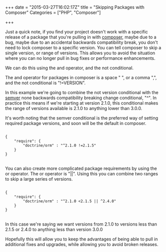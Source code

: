 +++
date = "2015-03-27T16:02:17Z"
title = "Skipping Packages with Composer"
Categories = ["PHP", "Composer"]

+++

Just a quick note, if you find your project doesn't work with a specific release of a package that you're pulling in with [composer](https://getcomposer.org), maybe due to a bug, maybe due to an accidental backwards compatibility break, you don't need to lock composer to a specific version. You can tell composer to skip a single version, or range of versions. This allows you to avoid the situation where you can no longer pull in bug fixes or performance enhancements.

We can do this using the and operator, and the not conditional.

The and operator for packages in composer is a space " ", or a comma ",", and the not conditional is "!=VERSION".

In this example we're going to combine the not version conditional with the [semver](https://semver.io) none backwards compatibility breaking change conditional, "^". In practice this means if we're starting at version 2.1.0, this conditional makes the range of versions available is 2.1.0 to anything lower than 3.0.0.

It's worth noting that the semver conditional is the preferred way of setting required package versions, and soon will be the default in composer.

<pre>
<code class="json">
{
    "require": {
        "doctrine/orm" : "^2.1.0 !=2.1.5"
    }
}
</code>
</pre>

You can also create more complicated package requirements by using the or operator. The or operator is "||". Using this you can combine two ranges to skip a large series of versions.

<pre>
<code class="json">
{
    "require": {
        "doctrine/orm" : "^2.1.0 <2.1.5 || ^2.4.0"
    }
}
</code>
</pre>

In this case we're saying we want versions from 2.1.0 to versions less than 2.1.5 or 2.4.0 to anything less than version 3.0.0

Hopefully this will allow you to keep the advantages of being able to pull in additional fixes and upgrades, while allowing you to avoid broken releases.
